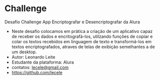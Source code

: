 # Challenge
 Desafio Challenge App Encriptografar e Desencriptografar da Alura

- Neste desafio colocamos em prática a criação de um aplicativo capaz de receber os dados e encritografá-los, utilzando funções de copiar e colar os textos recebidos em linguagem de texto e transformá-los em textos encriptografados, atraves de telas de exibição semelhantes a de um desktop.
- Autor: Leonardo Leite
- Estudante da plataforma: Alura
- contatos: lecele@gmail.com
- https://github.com/lecele
 

 
